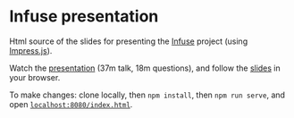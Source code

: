 Infuse presentation
===================

Html source of the slides for presenting the [Infuse](https://github.com/wehlutyk/infuse) project (using [Impress.js](https://impress.js.org/)).

Watch the [presentation](https://www.youtube.com/watch?v=_LuoPps0TJU) (37m talk, 18m questions), and follow the [slides](https://wehlutyk.github.io/infuse-presentation) in your browser.

To make changes: clone locally, then `npm install`, then `npm run serve`, and open [`localhost:8080/index.html`](http://localhost:8080/index.html).
